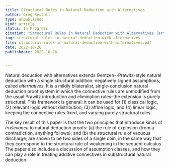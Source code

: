 ```yaml
---
title: Structural Rules in Natural Deduction with Alternatives
author: Greg Restall
type: unpublished
kind: article
status: In Progress
citation: "Structural Rules in Natural Deduction with Alternatives (article in progress)"
tag: structural-rules-in-natural-deduction-with-alternatives
file: structural-rules-in-natural-deduction-with-alternatives.pdf
date: 2022-10-26
publishdate: 2022-10-26


---
```

Natural deduction with alternatives extends Gentzen--Prawitz-style natural deduction with a single structural addition: negatively signed assumptions, called *alternatives*. It is a mildly bilateralist, single-conclusion natural deduction proof system in which the connective rules are unmodified from the usual Prawitz introduction and elimination rules&ndash;the extension is purely structural.  This framework is general: it can be used  for (1) classical logic, (2) relevant logic without distribution, (3) affine logic, and (4) linear logic, keeping the connective rules fixed, and varying purely structural rules. 

The key result of this paper is that the two principles that introduce kinds of *irrelevance* to natural deduction proofs: (a) the rule of explosion (from a contradiction, anything follows); and (b) the structural rule of vacuous discharge; are shown to be two sides of a single coin, in the same way that they correspond to the structural rule of weakening in the sequent calculus.  The paper also includes a discussion of assumption classes, and how they can play a role in treating additive connectives in substructural natural deduction.   